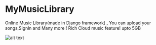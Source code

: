 # MyMusicLibrary
Online Music Library(made in Django framework) , You can upload your songs,SignIn and Many more ! 
Rich Cloud music feature! upto 5GB

![alt text](https://drive.google.com/open?id=0B9HDCCLNaDpgb0dPb05VSjBiRzQ)
